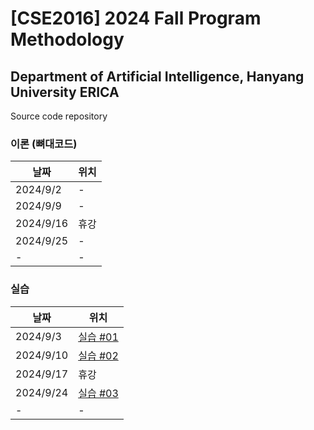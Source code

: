 # [CSE2016] 2024 Fall Program Methodology
## Department of Artificial Intelligence, Hanyang University ERICA

Source code repository

### 이론 (뼈대코드)

| 날짜 | 위치 |
| ------------- | ------------- |
| 2024/9/2 | - |
| 2024/9/9 | - |
| 2024/9/16 | 휴강 |
| 2024/9/25 | - |
| - | - |

### 실습

| 날짜 | 위치 |
| ------------- | ------------- |
| 2024/9/3 | [실습 #01](labs/lab01.md) |
| 2024/9/10 | [실습 #02](labs/lab02.md) |
| 2024/9/17 | 휴강 |
| 2024/9/24 | [실습 #03](labs/lab03.md) |
| - | - |
